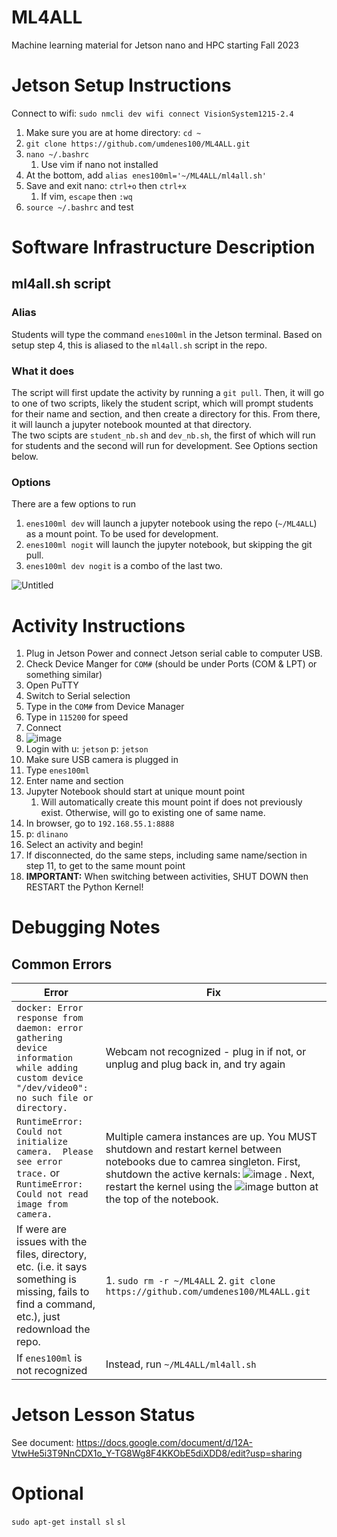# ML4ALL
Machine learning material for Jetson nano and HPC starting Fall 2023

# Jetson Setup Instructions
Connect to wifi: `sudo nmcli dev wifi connect VisionSystem1215-2.4`

1. Make sure you are at home directory: `cd ~`
2. `git clone https://github.com/umdenes100/ML4ALL.git`
3. `nano ~/.bashrc`
      1. Use vim if nano not installed
5. At the bottom, add `alias enes100ml='~/ML4ALL/ml4all.sh'`
6. Save and exit nano: `ctrl+o` then `ctrl+x`
      1. If vim, `escape` then `:wq`
8. `source ~/.bashrc` and test

# Software Infrastructure Description
## ml4all.sh script

### Alias   
Students will type the command `enes100ml` in the Jetson terminal. Based on setup step 4, this is aliased to the `ml4all.sh` script in the repo.   

### What it does
The script will first update the activity by running a `git pull`. Then, it will go to one of two scripts, likely the student script, which will prompt students for their name and section, and then create a directory for this. From there, it will launch a jupyter notebook mounted at that directory.     
The two scipts are `student_nb.sh` and `dev_nb.sh`, the first of which will run for students and the second will run for development. See Options section below.

### Options   
There are a few options to run
1. `enes100ml dev` will launch a jupyter notebook using the repo (`~/ML4ALL`) as a mount point. To be used for development.   
2. `enes100ml nogit` will launch the jupyter notebook, but skipping the git pull.
3. `enes100ml dev nogit` is a combo of the last two.    

![Untitled](https://github.com/umdenes100/ML4ALL/assets/99224714/7ca94f65-dfab-40dd-8bbf-030c990bcb34)


# Activity Instructions

1. Plug in Jetson Power and connect Jetson serial cable to computer USB.
2. Check Device Manger for `COM#` (should be under Ports (COM & LPT) or something similar)    
3. Open PuTTY
4. Switch to Serial selection
5. Type in the `COM#` from Device Manager
6. Type in `115200` for speed
7. Connect
8. ![image](https://github.com/umdenes100/ML4ALL/assets/99224714/b237908f-3fdc-4bfa-ad2c-a8080693e28b)     
9. Login with u: `jetson` p: `jetson`
10. Make sure USB camera is plugged in
11. Type `enes100ml`
12. Enter name and section
13. Jupyter Notebook should start at unique mount point
      1. Will automatically create this mount point if does not previously exist. Otherwise, will go to existing one of same name.
14. In browser, go to `192.168.55.1:8888`
15. p: `dlinano`
16. Select an activity and begin!
17. If disconnected, do the same steps, including same name/section in step 11, to get to the same mount point
18. **IMPORTANT:** When switching between activities, SHUT DOWN then RESTART the Python Kernel!

# Debugging Notes

## Common Errors
| Error | Fix | 
| ----- | ----- | 
| `docker: Error response from daemon: error gathering device information while adding custom device "/dev/video0": no such file or directory.` | Webcam not recognized - plug in if not, or unplug and plug back in, and try again | 
| `RuntimeError: Could not initialize camera.  Please see error trace.` or `RuntimeError: Could not read image from camera.` | Multiple camera instances are up. You MUST shutdown and restart kernel between notebooks due to camrea singleton. First, shutdown the active kernals: ![image](https://github.com/umdenes100/ML4ALL/assets/99224714/bba70584-a5b3-46c0-8a27-2eecfc3e0bee) .      Next, restart the kernel using the ![image](https://github.com/umdenes100/ML4ALL/assets/99224714/887301b2-1686-464a-95be-5167923d53e2) button at the top of the notebook. |  
| If were are issues with the files, directory, etc. (i.e. it says something is missing, fails to find a command, etc.), just redownload the repo. | 1. `sudo rm -r ~/ML4ALL` 2. `git clone https://github.com/umdenes100/ML4ALL.git` |    
| If `enes100ml` is not recognized | Instead, run `~/ML4ALL/ml4all.sh` |    



# Jetson Lesson Status
See document:
https://docs.google.com/document/d/12A-VtwHe5i3T9NnCDX1o_Y-TG8Wg8F4KKObE5diXDD8/edit?usp=sharing

# Optional
`sudo apt-get install sl`
`sl`
